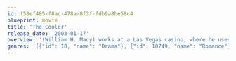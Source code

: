 ```yaml
---
id: f58ef485-f8ac-478a-8f3f-fdb9a8be58c4
blueprint: movie
title: 'The Cooler'
release_date: '2003-01-17'
overview: '(William H. Macy) works at a Las Vegas casino, where he uses his innate ability to bring about misfortune in those around him to jinx gamblers into losing. His imposing boss, Shelly Kaplow (Alec Baldwin), is happy with the arrangement. But Bernie finds unexpected happiness when he begins dating attractive waitress Natalie Belisario (Maria Bello).'
genres: '[{"id": 18, "name": "Drama"}, {"id": 10749, "name": "Romance"}]'
---
```

